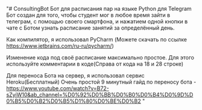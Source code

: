 "# ConsultingBot
Бот для расписания пар на языке Python для Telegram
Бот создан для того, чтобы студент мог в любое время зайти в телеграм,
с помощью своего смартфона, и нажатием одной кнопки в чате с Ботом
узнать расписание занятий за определённый день.

Как компилятор, я использовал PyCharm
(Можете скачать по ссылке https://www.jetbrains.com/ru-ru/pycharm/)

Изменение кода под своё расписание максимально простое.
Для этого используйте комментарии в коде(Справа от кода на 18 и 28 строке)

Для переноса Бота на сервер, я использовал сервис Heroku(Бесплатный)
Очень простой 9 минутный гайд по переносу бота -
https://www.youtube.com/watch?v=B72-sZyiW10&ab_channel=%D0%92%D0%BB%D0%B0%D0%B4%D0%9D%D0%B5%D0%B2%D0%B5%D1%80%D0%BE%D0%B2
"
